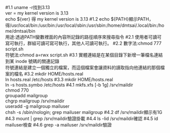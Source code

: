 #1.1
uname -r找到3.13<br >
ver = my kernel version is 3.13<br >
echo ${ver} 得 my kernel version is 3.13
#1.2
echo ${PATH}顯示PATH，得/usr/local/bin:/usr/bin:/usr/local/sbin:/usr/sbin:/home/dmtsai/.local/bin:/home/dmtsai/bin<br >
用途:透過PATH變數裡面的內容所記錄的路徑順序來搜尋指令
#2.1
使用者可讀可寫可執行，群組可讀可寫可執行，其他人可讀可執行。
#2.2
數字法:chmod 777 script.sh<br > 
符號法:chmod a=rwx script.sh
#3.1
實體連結是在某個目錄下新增一筆檔名連結到某 inode 號碼的關連記錄<br >
符號連結是建立一個獨立的檔案，而這個檔案會讓資料的讀取指向他連結的那個檔案的檔名
#3.2
mkdir HOME/hosts.real<br >
ln hosts.real /etc/hosts
#3.3
mkdir HOME/hosts.real<br >
ln -s hosts.symbo /etc/hosts
#4.1
mkfs.xfs [-b 1g] /srv/maildir<br >
chmod 770<br >
groupadd mailgroup<br >
chgrp mailgroup /srv/maildir<br >
useradd -g mailgroup mailuser<br >
chsh -s /sbin/nologin; grep mailuser mailgroup
#4.2
df /srv/maildir顯示有1G
#4.3
mount | grep /srv/maildir驗證掛載
#4.4
ls -lid /srv/maildir確認
#4.5
id mailuser檢查
#4.6
grep -a mailuser /srv/maildir驗證
